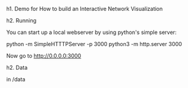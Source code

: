 h1. Demo for How to build an Interactive Network Visualization

h2. Running

You can start up a local webserver by using python's simple server:

python -m SimpleHTTTPServer -p 3000
python3 -m http.server 3000

Now go to http://0.0.0.0:3000

h2. Data

in /data
